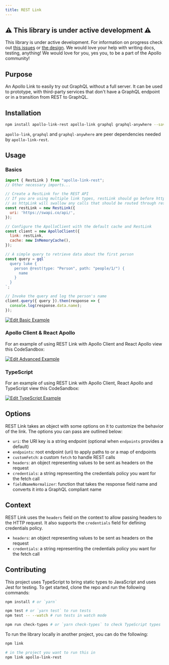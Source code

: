 ```yaml
---
title: REST Link
---
```


## ⚠️ This library is under active development ⚠️

This library is under active development. For information on progress check out [this issues](https://github.com/apollographql/apollo-link-rest/issues) or [the design](./designs/initial.md). We would love your help with writing docs, testing, anything! We would love for you, yes you, to be a part of the Apollo community!

## Purpose
An Apollo Link to easily try out GraphQL without a full server. It can be used to prototype, with third-party services that don't have a GraphQL endpoint or in a transition from REST to GraphQL.

## Installation

```bash
npm install apollo-link-rest apollo-link graphql graphql-anywhere --save # or `yarn add apollo-link-rest apollo-link graphql graphql-anywhere`
```

`apollo-link`, `graphql` and `graphql-anywhere` are peer dependencies needed by `apollo-link-rest`.

## Usage

### Basics

```js
import { RestLink } from "apollo-link-rest";
// Other necessary imports...

// Create a RestLink for the REST API
// If you are using multiple link types, restLink should go before httpLink,
// as httpLink will swallow any calls that should be routed through rest!
const restLink = new RestLink({
  uri: 'https://swapi.co/api/',
});

// Configure the ApolloClient with the default cache and RestLink
const client = new ApolloClient({
  link: restLink,
  cache: new InMemoryCache(),
});

// A simple query to retrieve data about the first person
const query = gql`
  query luke {
    person @rest(type: "Person", path: "people/1/") {
      name
    }
  }
`;

// Invoke the query and log the person's name
client.query({ query }).then(response => {
  console.log(response.data.name);
});
```

[![Edit Basic Example](https://codesandbox.io/static/img/play-codesandbox.svg)](https://codesandbox.io/s/github/apollographql/apollo-link-rest/tree/master/examples/simple)

### Apollo Client & React Apollo

For an example of using REST Link with Apollo Client and React Apollo view this CodeSandbox:

[![Edit Advanced Example](https://codesandbox.io/static/img/play-codesandbox.svg)](https://codesandbox.io/s/github/apollographql/apollo-link-rest/tree/master/examples/advanced)

### TypeScript

For an example of using REST Link with Apollo Client, React Apollo and TypeScript view this CodeSandbox:

[![Edit TypeScript Example](https://codesandbox.io/static/img/play-codesandbox.svg)](https://codesandbox.io/s/github/apollographql/apollo-link-rest/tree/master/examples/typescript)

## Options

REST Link takes an object with some options on it to customize the behavior of the link. The options you can pass are outlined below:

- `uri`: the URI key is a string endpoint (optional when `endpoints` provides a default)
- `endpoints`: root endpoint (uri) to apply paths to or a map of endpoints
- `customFetch`: a custom `fetch` to handle REST calls
- `headers`: an object representing values to be sent as headers on the request
- `credentials`: a string representing the credentials policy you want for the fetch call
- `fieldNameNormalizer`: function that takes the response field name and converts it into a GraphQL compliant name

## Context

REST Link uses the `headers` field on the context to allow passing headers to the HTTP request. It also supports the `credentials` field for defining credentials policy.

- `headers`: an object representing values to be sent as headers on the request
- `credentials`: a string representing the credentials policy you want for the fetch call

## Contributing

This project uses TypeScript to bring static types to JavaScript and uses Jest for testing. To get started, clone the repo and run the following commands:

```bash
npm install # or `yarn`

npm test # or `yarn test` to run tests
npm test -- --watch # run tests in watch mode

npm run check-types # or `yarn check-types` to check TypeScript types
```

To run the library locally in another project, you can do the following:

```bash
npm link

# in the project you want to run this in
npm link apollo-link-rest
```
